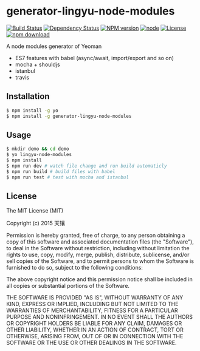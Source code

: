 # generator-lingyu-node-modules

[![Build Status](https://travis-ci.org/ly-tools/generator-lingyu-node-modules.png)](https://travis-ci.org/ly-tools/generator-lingyu-node-modules)
[![Dependency Status](https://david-dm.org/ly-tools/generator-lingyu-node-modules.svg)](https://david-dm.org/ly-tools/generator-lingyu-node-modules)
[![NPM version](http://img.shields.io/npm/v/generator-lingyu-node-modules.svg?style=flat-square)](http://npmjs.org/package/generator-lingyu-node-modules)
[![node](https://img.shields.io/badge/node.js-%3E=_4.0-green.svg?style=flat-square)](http://nodejs.org/download/)
[![License](http://img.shields.io/npm/l/generator-lingyu-node-modules.svg?style=flat-square)](LICENSE)
[![npm download](https://img.shields.io/npm/dm/generator-lingyu-node-modules.svg?style=flat-square)](https://npmjs.org/package/generator-lingyu-node-modules)

A node modules generator of Yeoman

* ES7 features with babel (async/await, import/export and so on)
* mocha + shouldjs
* istanbul
* travis

## Installation

```bash
$ npm install -g yo
$ npm install -g generator-lingyu-node-modules
```

## Usage

```bash
$ mkdir demo && cd demo
$ yo lingyu-node-modules
$ npm install
$ npm run dev # watch file change and run build automaticly
$ npm run build # build files with babel
$ npm run test # test with mocha and istanbul
```

## License

The MIT License (MIT)

Copyright (c) 2015 天镶

Permission is hereby granted, free of charge, to any person obtaining a copy of this software and associated documentation files (the "Software"), to deal in the Software without restriction, including without limitation the rights to use, copy, modify, merge, publish, distribute, sublicense, and/or sell copies of the Software, and to permit persons to whom the Software is furnished to do so, subject to the following conditions:

The above copyright notice and this permission notice shall be included in all copies or substantial portions of the Software.

THE SOFTWARE IS PROVIDED "AS IS", WITHOUT WARRANTY OF ANY KIND, EXPRESS OR IMPLIED, INCLUDING BUT NOT LIMITED TO THE WARRANTIES OF MERCHANTABILITY, FITNESS FOR A PARTICULAR PURPOSE AND NONINFRINGEMENT. IN NO EVENT SHALL THE AUTHORS OR COPYRIGHT HOLDERS BE LIABLE FOR ANY CLAIM, DAMAGES OR OTHER LIABILITY, WHETHER IN AN ACTION OF CONTRACT, TORT OR OTHERWISE, ARISING FROM, OUT OF OR IN CONNECTION WITH THE SOFTWARE OR THE USE OR OTHER DEALINGS IN THE SOFTWARE.
